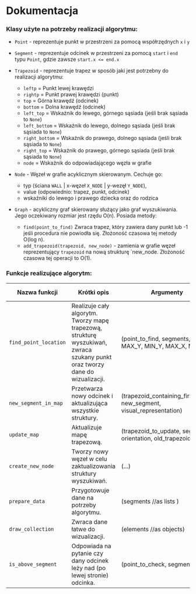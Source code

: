 # Dokumentacja

### Klasy użyte na potrzeby realizacji algorytmu:

- `Point` - reprezentuje punkt w przestrzeni za pomocą współrzędnych `x` i `y`
- `Segment` - reprezentuje odcinek w przestrzeni za pomocą `start` i `end` typu `Point`, gdzie zawsze `start.x <= end.x`
- `Trapezoid` - reprezentuje trapez w sposób jaki jest potrzebny do realizacji algorytmu:
   - `leftp` = Punkt lewej krawędzi
   - `rightp` = Punkt prawej krawędzi (punkt)
   - `top` = Górna krawędź (odcinek)
   - `bottom` = Dolna krawędź (odcinek)
   - `left_top` = Wskaźnik do lewego, górnego sąsiada (jeśli brak sąsiada to `None`)
   - `left_bottom` = Wskaźnik do lewego, dolnego sąsiada (jeśli brak sąsiada to `None`)
   - `right_bottom` = Wskaźnik do prawego, dolnego sąsiada (jeśli brak sąsiada to `None`)
   - `right_top` = Wskaźnik do prawego, górnego sąsiada (jeśli brak sąsiada to `None`)
   - `node` = Wskaźnik do odpowiadającego węzła w grafie
 
- `Node` - Węzeł w grafie acyklicznym skierowanym. Cechuje go:
    - typ (ściana `WALL` | x-węzeł `X_NODE` | y-wezęł `Y_NODE`), 
    - value (odpowiednio: trapez, punkt, odcinek)
    - wskaźniki do lewego i prawego dziecka oraz do rodzica

- `Graph` - acykliczny graf skierowany służący jako graf wyszukiwania. Jego oczekiwany
 rozmiar jest rzędu O(n). Posiada metody:
    - `find(point_to_find)` Zwraca trapez, który zawiera dany punkt lub -1
     jeśli procedura nie powiodła się. Złożoność czasowa tej metody O(log n).
    - `add_trapezoid(trapezoid, new_node)` - zamienia w grafie węzeł reprezentujący `trapezoid`
    na nową strukturę `new_node. Złożoność czasowa tej operacji to O(1).

### Funkcje realizujące algorytm:


| Nazwa funkcji            | Krótki opis                                                                                                                 | Argumenty                                                             | Zwracana wartość                      | Złożoność czasowa |                                                                   
| -------------------------| ----------------------------------------------------------------------------------------------------------------------------|-----------------------------------------------------------------------|---------------------------------------|-------------------|
| `find_point_location`    | Realizuje cały algorytm. Tworzy mapę trapezową, strukturę wyszukiwań, zwraca szukany punkt oraz tworzy dane do wizualizacji.| (point_to_find, segments, MAX_Y, MIN_Y, MAX_X, MIN_X)                 | trapezoid, scenes                     | O(n*logn)         |
| `new_segment_in_map`     | Przetwarza nowy odcinek i aktualizująca wszystkie struktury.                                                                | (trapezoid_containing_first_point, new_segment, visual_representation)| None                                  | O(1)              |
| `update_map`             | Aktualizuje mapę trapezową.                                                                                                 | (trapezoid_to_update, segment, orientation, old_trapezoid, res)       | None                                  | O(1)              |
| `create_new_node`        | Tworzy nowy węzeł w celu zaktualizowania struktury wyszukiwań.                                                              | (...)                                                                 | (Node) new_node                       | O(1)              |
| `prepare_data`           | Przygotowuje dane na potrzeby algorytmu.                                                                                    | (segments //as lists )                                                | [Segment], MAX_Y, MIN_Y, MAX_X, MIN_X | O(n)              |
| `draw_collection`        | Zwraca dane łatwe do wizualizacji.                                                                                          | (elements //as objects)                                               | elements_as_lists                     | O(n)              |
| `is_above_segment`       | Odpowiada na pytanie czy dany odcinek leży nad (po lewej stronie) odcinka.                                                  | (point_to_check, segment)                                             | `True` or `False`                     | O(1)              |
